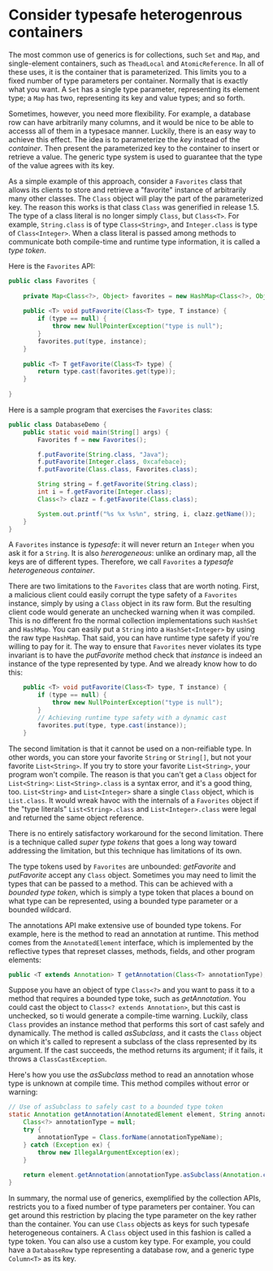 # Consider typesafe heterogenrous containers

The most common use of generics is for collections, such `Set` and `Map`, and single-element containers, such as `TheadLocal` and `AtomicReference`. In all of these uses, it is the container that is parameterized. This limits you to a fixed number of type parameters per container. Normally that is exactly what you want. A `Set` has a single type parameter, representing its element type; a `Map` has two, representing its key and value types; and so forth.

Sometimes, however, you need more flexibility. For example, a database row can have arbitrarily many columns, and it would be nice to be able to accesss all of them in a typesace manner. Luckily, there is an easy way to achieve this effect. The idea is to parameterize the *key* instead of the *container*. Then present the parameterized key to the container to insert or retrieve a value. The generic type system is used to guarantee that the type of the value agrees with its key.

As a simple example of this approach, consider a `Favorites` class that allows its clients to store and retrieve a "favorite" instance of arbitrarily many other classes. The `Class` object will play the part of the parameterized key. The reason this works is that class `Class` was generified in release 1.5. The type of a class literal is no longer simply `Class`, but `Class<T>`. For example, `String.class` is of type `Class<String>`, and `Integer.class` is type of `Class<Integer>`. When a class literal is passed among methods to communicate both compile-time and runtime type information, it is called a *type token*.

Here is the `Favorites` API:

```java
public class Favorites {
    
    private Map<Class<?>, Object> favorites = new HashMap<Class<?>, Object>();
    
    public <T> void putFavorite(Class<T> type, T instance) {
        if (type == null) {
            throw new NullPointerException("type is null");
        }
        favorites.put(type, instance);
    }
    
    public <T> T getFavorite(Class<T> type) {
        return type.cast(favorites.get(type));
    }
    
}
```

Here is a sample program that exercises the `Favorites` class:

```java
public class DatabaseDemo {
    public static void main(String[] args) {
        Favorites f = new Favorites();

        f.putFavorite(String.class, "Java");
        f.putFavorite(Integer.class, 0xcafebace);
        f.putFavorite(Class.class, Favorites.class);

        String string = f.getFavorite(String.class);
        int i = f.getFavorite(Integer.class);
        Class<?> clazz = f.getFavorite(Class.class);

        System.out.printf("%s %x %s%n", string, i, clazz.getName());
    }
}
```

A `Favorites` instance is *typesafe*: it will never return an `Integer` when you ask it for a `String`. It is also *hererogeneous*: unlike an ordinary map, all the keys are of different types. Therefore, we call `Favorites` a *typesafe heterogeneous container*.

There are two limitations to the `Favorites` class that are worth noting. First, a malicious client could easily corrupt the type safety of a `Favorites` instance, simply by using a `Class` object in its raw form. But the resulting client code would generate an unchecked warning when it was compiled. This is no different fro the normal collection implementations such `HashSet` and `HashMap`. You can easily put a `String` into a `HashSet<Integer>` by using the raw type `HashMap`. That said, you can have runtime type safety if you're willing to pay for it. The way to ensure that `Favorites` never violates its type invariant is to have the *putFavorite* method check that *instance* is indeed an instance of the type represented by type. And we already know how to do this:

```java
    public <T> void putFavorite(Class<T> type, T instance) {
        if (type == null) {
            throw new NullPointerException("type is null");
        }
        // Achieving runtime type safety with a dynamic cast
        favorites.put(type, type.cast(instance));
    }
```

The second limitation is that it cannot be used on a non-reifiable type. In other words, you can store your favorite `String` or `String[]`, but not your favorite `List<String>`. If you try to store your favorite `List<String>`, your program won't compile. The reason is that you can't get a `Class` object for `List<String>`: `List<String>.class` is a syntax error, and it's a good thing, too. `List<String>` and `List<Integer>` share a single `Class` object, which is `List.class`. It would wreak havoc with the internals of a `Favorites` object if the "type literals" `List<String>.class` and `List<Integer>.class` were legal and returned the same object reference.

There is no entirely satisfactory workaround for the second limitation. There is a technique called *super type tokens* that goes a long way toward addressing the limitation, but this technique has limitations of its own.

The type tokens used by `Favorites` are unbounded: *getFavorite* and *putFavorite* accept any `Class` object. Sometimes you may need to limit the types that can be passed to a method. This can be achieved with a *bounded type token*, which is simply a type token that places a bound on what type can be represented, using a bounded type parameter or a bounded wildcard.

The annotations API make extensive use of bounded type tokens. For example, here is the method to read an annotation at runtime. This method comes from the `AnnotatedElement` interface, which is implemented by the reflective types that represet classes, methods, fields, and other program elements:

```java
public <T extends Annotation> T getAnnotation(Class<T> annotationType);
```

Suppose you have an object of type `Class<?>` and you want to pass it to a method that requires a bounded type toke, such as *getAnnotation*. You could cast the object to `Class<? extends Annotation>`, but this cast is unchecked, so ti would generate a compile-time warning. Luckily, class `Class` provides an instance method that performs this sort of cast safely and dynamically. The method is called *asSubclass*, and it casts the `Class` object on which it's called to represent a subclass of the class represented by its argument. If the cast succeeds, the method returns its argument; if it fails, it throws a `ClassCastException`.

Here's how you use the *asSubclass* method to read an annotation whose type is unknown at compile time. This method compiles without error or warning:

```java
// Use of asSubclass to safely cast to a bounded type token
static Annotation getAnnotation(AnnotatedElement element, String annotationTypeName) {
    Class<?> annotationType = null;
    try {
        annotationType = Class.forName(annotationTypeName);
    } catch (Exception ex) {
        throw new IllegalArgumentException(ex);
    }
    
    return element.getAnnotation(annotationType.asSubclass(Annotation.class));
}
```

In summary, the normal use of generics, exemplified by the collection APIs, restricts you to a fixed number of type parameters per container. You can get around this restriction by placing the type parameter on the key rather than the container. You can use `Class` objects as keys for such typesafe heterogeneous containers. A `Class` object used in this fashion is called a type token. You can also use a custom key type. For example, you could have a `DatabaseRow` type representing a database row, and a generic type `Column<T>` as its key.